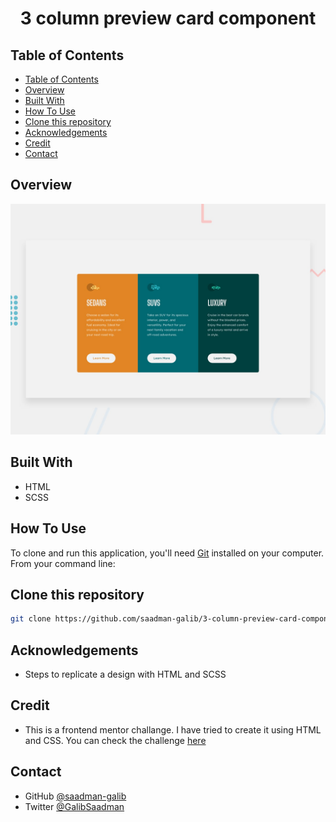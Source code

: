 <h1 align="center">3 column preview card component</h1>

## Table of Contents

- [Table of Contents](#table-of-contents)
- [Overview](#overview)
- [Built With](#built-with)
- [How To Use](#how-to-use)
- [Clone this repository](#clone-this-repository)
- [Acknowledgements](#acknowledgements)
- [Credit](#credit)
- [Contact](#contact)

## Overview

![screenshot](./images/README.jpg)

## Built With

-   HTML
-   SCSS

## How To Use

To clone and run this application, you'll need [Git](https://git-scm.com) installed on your computer. From your command line:

## Clone this repository

```bash
git clone https://github.com/saadman-galib/3-column-preview-card-component.git
```

## Acknowledgements

-   Steps to replicate a design with HTML and SCSS

## Credit

-   This is a frontend mentor challange. I have tried to create it using HTML and CSS. You can check the challenge [here](https://www.frontendmentor.io/challenges/3column-preview-card-component-pH92eAR2-)

## Contact

-   GitHub [@saadman-galib](https://www.github.com/saadman-galib)
-   Twitter [@GalibSaadman](https://www.twitter.com/GalibSaadman)
